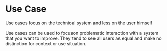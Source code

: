 # Use Case

Use cases focus on the technical system and less on the user himself

Use cases can be used to focuson problematic interaction with a system that you want to improve. They tend to see all users as equal and make no distinction for context or use situation.
